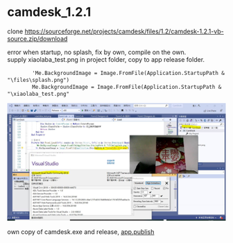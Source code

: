 # camdesk_1.2.1
clone https://sourceforge.net/projects/camdesk/files/1.2/camdesk-1.2.1-vb-source.zip/download  

error when startup, no splash, fix by own, compile on the own.  
supply xiaolaba_test.png in project folder, copy to app release folder.  
```
        'Me.BackgroundImage = Image.FromFile(Application.StartupPath & "\files\splash.png")
        Me.BackgroundImage = Image.FromFile(Application.StartupPath & "\xiaolaba_test.png"
```

![xiaolaba_test_done.JPG](xiaolaba_test_done.JPG)

own copy of camdesk.exe and release, 
[app.publish](app.publish)  
